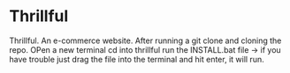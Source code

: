 # Thrillful
Thrillful. An e-commerce website.
After running a git clone and cloning the repo.
OPen a new terminal
cd into thrillful
run the INSTALL.bat file -> if you have trouble just drag the file into the terminal and hit enter, it will run.

